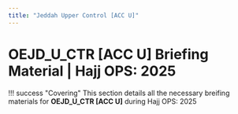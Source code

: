 ```yaml
---
title: "Jeddah Upper Control [ACC U]"
---
```


# OEJD_U_CTR [ACC U] Briefing Material | Hajj OPS: 2025

!!! success "Covering"
    This section details all the necessary breifing materials for **OEJD_U_CTR [ACC U]** during Hajj OPS: 2025